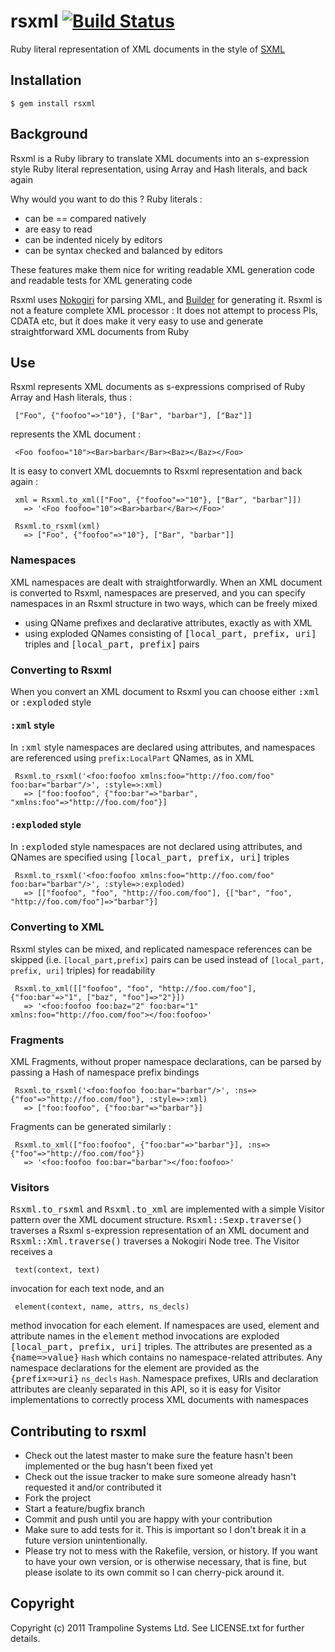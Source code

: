 rsxml [![Build Status](http://travis-ci.org/trampoline/rsxml.png)](http://travis-ci.org/trampoline/rsxml)
=====

Ruby literal representation of XML documents in the style of [SXML](http://en.wikipedia.org/wiki/SXML)

Installation
------------

    $ gem install rsxml


Background
----------

Rsxml is a Ruby library to translate XML documents into an s-expression style Ruby literal representation, using Array and Hash literals, and back again

Why would you want to do this ? Ruby literals :

* can be == compared natively
* are easy to read
* can be indented nicely by editors
* can be syntax checked and balanced by editors

These features make them nice for writing readable XML generation code and readable tests for XML generating code

Rsxml uses [Nokogiri](http://nokogiri.org/) for parsing XML, and [Builder](http://builder.rubyforge.org/) for generating it. Rsxml is not a feature complete XML processor : It does not attempt to process PIs, CDATA etc, but it does make it very easy to use and generate straightforward XML documents from Ruby

Use
---

Rsxml represents XML documents as s-expressions comprised of Ruby Array and Hash literals, thus :

     ["Foo", {"foofoo"=>"10"}, ["Bar", "barbar"], ["Baz"]]

represents the XML document :

     <Foo foofoo="10"><Bar>barbar</Bar><Baz></Baz></Foo>

It is easy to convert XML docuemnts to Rsxml representation and back again :

     xml = Rsxml.to_xml(["Foo", {"foofoo"=>"10"}, ["Bar", "barbar"]])
       => '<Foo foofoo="10"><Bar>barbar</Bar></Foo>'

     Rsxml.to_rsxml(xml)
       => ["Foo", {"foofoo"=>"10"}, ["Bar", "barbar"]]

### Namespaces

XML namespaces are dealt with straightforwardly. When an XML document is converted to Rsxml, namespaces are preserved, and you can specify namespaces in an Rsxml structure in two ways, which can be freely mixed

* using QName prefixes and declarative attributes, exactly as with XML
* using exploded QNames consisting of <tt>[local_part, prefix, uri]</tt> triples and <tt>[local_part, prefix]</tt> pairs

### Converting to Rsxml


When you convert an XML document to Rsxml you can choose either <tt>:xml</tt> or <tt>:exploded</tt> style

#### <tt>:xml</tt> style

In <tt>:xml</tt> style namespaces are declared using attributes, and namespaces are referenced using
`prefix:LocalPart` QNames, as in XML

     Rsxml.to_rsxml('<foo:foofoo xmlns:foo="http://foo.com/foo" foo:bar="barbar"/>', :style=>:xml)
       => ["foo:foofoo", {"foo:bar"=>"barbar", "xmlns:foo"=>"http://foo.com/foo"}] 

#### <tt>:exploded</tt> style

In <tt>:exploded</tt> style namespaces are not declared using attributes, and QNames are specified
using <tt>[local_part, prefix, uri]</tt> triples

     Rsxml.to_rsxml('<foo:foofoo xmlns:foo="http://foo.com/foo" foo:bar="barbar"/>', :style=>:exploded)
       => [["foofoo", "foo", "http://foo.com/foo"], {["bar", "foo", "http://foo.com/foo"]=>"barbar"}]

### Converting to XML

Rsxml styles can be mixed, and replicated namespace references can be skipped (i.e. `[local_part,prefix]` pairs can be used instead of `[local_part, prefix, uri]` triples) for readability

     Rsxml.to_xml([["foofoo", "foo", "http://foo.com/foo"], {"foo:bar"=>"1", ["baz", "foo"]=>"2"}])
       => '<foo:foofoo foo:baz="2" foo:bar="1" xmlns:foo="http://foo.com/foo"></foo:foofoo>'

### Fragments

XML Fragments, without proper namespace declarations, can be parsed by passing a Hash of namespace
prefix bindings

     Rsxml.to_rsxml('<foo:foofoo foo:bar="barbar"/>', :ns=>{"foo"=>"http://foo.com/foo"}, :style=>:xml)
       => ["foo:foofoo", {"foo:bar"=>"barbar"}] 

Fragments can be generated similarly :

     Rsxml.to_xml(["foo:foofoo", {"foo:bar"=>"barbar"}], :ns=>{"foo"=>"http://foo.com/foo"})
       => '<foo:foofoo foo:bar="barbar"></foo:foofoo>'

### Visitors

<tt>Rsxml.to_rsxml</tt> and <tt>Rsxml.to_xml</tt> are implemented with a simple Visitor pattern over the XML document structure. <tt>Rsxml::Sexp.traverse()</tt> traverses a Rsxml s-expression representation of an XML document and <tt>Rsxml::Xml.traverse()</tt> traverses a Nokogiri Node tree. The Visitor receives a

     text(context, text)

invocation for each text node, and an

     element(context, name, attrs, ns_decls)

method invocation for each element. If namespaces are used, element and attribute names in the <tt>element</tt> method invocations are exploded <tt>[local_part, prefix, uri]</tt> triples. The attributes are presented as a <tt>{name=>value}</tt> `Hash` which contains no namespace-related attributes. Any namespace declarations for the element are provided as the <tt>{prefix=>uri}</tt> `ns_decls` `Hash`. Namespace prefixes, URIs and declaration attributes are cleanly separated in this API, so it is easy for Visitor implementations to correctly process XML documents with namespaces

Contributing to rsxml
---------------------
 
* Check out the latest master to make sure the feature hasn't been implemented or the bug hasn't been fixed yet
* Check out the issue tracker to make sure someone already hasn't requested it and/or contributed it
* Fork the project
* Start a feature/bugfix branch
* Commit and push until you are happy with your contribution
* Make sure to add tests for it. This is important so I don't break it in a future version unintentionally.
* Please try not to mess with the Rakefile, version, or history. If you want to have your own version, or is otherwise necessary, that is fine, but please isolate to its own commit so I can cherry-pick around it.

Copyright
---------

Copyright (c) 2011 Trampoline Systems Ltd. See LICENSE.txt for
further details.

